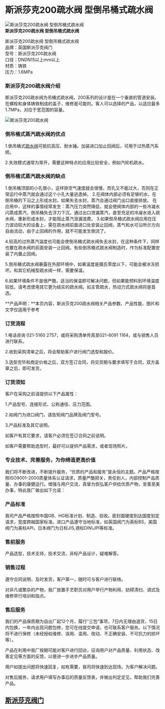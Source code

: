 
# 斯派莎克200疏水阀 型倒吊桶式疏水阀

![斯派莎克200疏水阀 型倒吊桶式疏水阀](/uploads/allimg/140622/1-140622141F60-L.jpg)  
**斯派莎克200疏水阀 型倒吊桶式疏水阀**

斯派莎克200疏水阀 型倒吊桶式疏水阀  
品牌：英国斯派莎克阀门  
型号：斯派莎克200疏水阀  
口径：DNDN15以上mm以上  
材质：铸铁  
压力：1.6MPa

### 斯派莎克200疏水阀介绍

斯派莎克200疏水阀为吊桶式疏水阀，200系列的设计是在一个垂直的管道安装。在螺栓和身体铸铁制成的盖子，维修是可能的。客人可以选择的产品，以适应最多1.7MPa，对应于宽范围的容量。

![斯派莎克200疏水阀](/uploads/allimg/140622/1-140622142339419.jpg)

### 倒吊桶式蒸汽疏水阀的优点

1.倒吊桶式[疏水阀](/)可抵抗高压、耐水锤。加装进口加止回阀后，可用于过热蒸汽系统。

2.失效模式通常为常开，需要这种特点的应用比较安全，例如汽轮机疏水。

### 倒吊桶式蒸汽疏水阀的缺点

1.倒吊桶顶部的小孔很小，这样排空气速度就会很慢，而孔又不能过大，否则在正常运行中蒸汽就会通过这个小孔大量逃逸掉。 2.在阀体内部必须有足够的水，在倒吊桶的下沿之上形成水封。如果失去水封，蒸汽会通过阀门出口直接排放。 在应用中，这样的事情经常发生：蒸汽压力突然降低，就会使阀体内部的一些冷凝水闪蒸成蒸汽，倒吊桶失去浮力下沉，通过出口泄漏蒸汽，直至充足的冷凝水进入疏水阀，重新形成水封，才能阻止蒸汽泄漏浪费。 3.如果倒吊桶式疏水阀应用在压力波动较大的设备上，需在疏水阀前面进口处安装止回阀，蒸气和水可沿所示方向自由流动，由于止回阀的作用，就不可能发生倒流了。

4.较高的过热蒸汽温度也可能会使倒吊桶式疏水阀失去水封，在这种条件下，同样也要在疏水阀的前面安装一止回阀。有些倒吊桶式疏水阀制造时，作为标准配置安装了内置止回阀。

5.倒吊桶式疏水阀暴露在外部环境中，如果温度是摄氏零度以下，可能会被冰冻损坏。和其它机械型疏水阀一样，需要保温。

6.如果环境条件不是很严酷，适当的保温即可解决问题，但如果能预料到环境温度较低，请考虑使用其它更为结实的疏水阀。如主管疏水，热动力式疏水阀将是首选。

**产品声明：**本页内容，斯派莎克200疏水阀相关产品参数、产品性能、图片和文字仅适用于参考

### 订货流程

1.电话咨询 021-5160 2757，或将采购清单传真至021-6091 1164，或与销售人员进行联系。

2.收到采购清单之后，将会帮助客户进行阀门选型和报价。

3.选型完毕和商定价格之后，双方签订合同，将交货期与要求填写于合同，双方盖章之后，即可发货。

### 订货须知

客户在采购之前请提供以下产品属性：

1.产品型号、连接形式、公称通径、压力范围。

2.如阀门为进口阀门，请告知阀门品牌及阀门型号。

3.产品标准及其它说明。

如客户有其它要求，请客户必须在签订合同之前说明。

如客户需要帮助选型时，最好可以提供产品需求，或者现场照片。

### 专业技术、完善服务，为你缔造更高价值

我们将不断改进，不断提升服务，“优质的产品和服务”是永恒的主题。产品严格按照ISO9001-2000质量体系认证请求，质量严酷把关，责任到人，内部控制产品质量、办事的康健运行。增强与用户交流，真挚为恢弘客户供给优质产物，至善至美办事，特此我厂做出如下允诺：

### 产品标准

我司产品严格按照中国GB、HG标准计划、制造、验收。密封面硬度到达国度划定请求，宽度跨越国家标准。进口产品遵守当地标准，如英国阀门为英标BS，美国阀门为美标API，日本阀门为日标JIS,德标DIN\\JPI等标准。

### 售前服务

产品选型，技术支持，技术交流，非标产品设计，疑难解答。

### 销售过程

遵守合同说明，及时发货，客户第一，随时可与客户进行联络。

对非凡或繁杂的产物，我厂放置手艺职员对用户举行产物利用、妨碍清扫、调式及维修举行培训和指点。

### 售后服务

我们的产品保质期为自出厂起12个月，履行“三包”事项，7日内无理由退货，15日内包换，一年内出现问题包修，您可在线提交申请，也可联系客户服务。以下情况将不进行保修（未经授权维修、误用、滥用、改动、不正确安装、不可抗力的损坏等）。

产品在利用中我厂按期可能对客户进行回访，征询用户对产品质量、利用状态、改善定见等方面的反馈，以便进一步进步产品质量。

用户如提出问题将快速回复，如有需要，我司将快速到达现场，为客户解决问题。

对售后服务，请求用户填写办事后的质量反馈表，并做出判定定见，帮助我们完善产品。



## [斯派莎克阀门](#)
